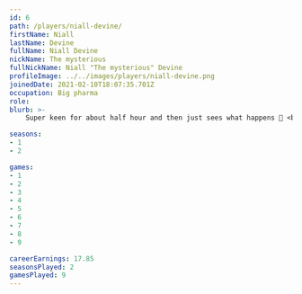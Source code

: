 ```yaml
---
id: 6
path: /players/niall-devine/
firstName: Niall
lastName: Devine
fullName: Niall Devine
nickName: The mysterious
fullNickName: Niall "The mysterious" Devine
profileImage: ../../images/players/niall-devine.png
joinedDate: 2021-02-10T18:07:35.701Z
occupation: Big pharma
role: 
blurb: >-
    Super keen for about half hour and then just sees what happens 🤷‍ <br /> His biggest tournament win to date is circa $5. <br /> No-one can read him or knows whats going on.

seasons:
- 1
- 2

games:
- 1
- 2
- 3
- 4
- 5
- 6
- 7
- 8
- 9

careerEarnings: 17.85
seasonsPlayed: 2
gamesPlayed: 9
---
```

